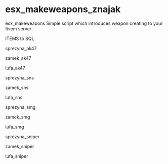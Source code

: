 # esx_makeweapons_znajak
esx_makeweapons
Simple script which introduces weapon creating to your fivem server

ITEMS to SQL

sprezyna_ak47

zamek_ak47

lufa_ak47

sprezyna_sns

zamek_sns

lufa_sns

sprezyna_smg

zamek_smg

lufa_smg

sprezyna_sniper

zamek_sniper

lufa_sniper
